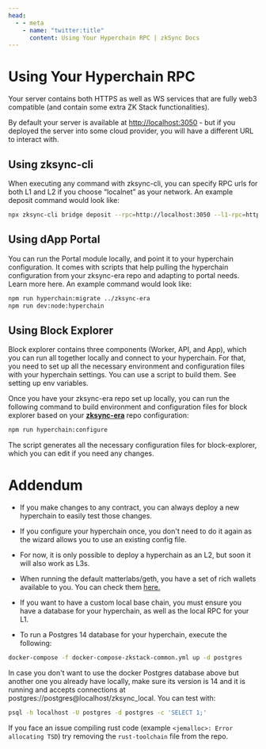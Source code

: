 ```yaml
---
head:
  - - meta
    - name: "twitter:title"
      content: Using Your Hyperchain RPC | zkSync Docs
---
```


# Using Your Hyperchain RPC

Your server contains both HTTPS as well as WS services that are fully web3 compatible (and contain some extra ZK Stack functionalities).

By default your server is available at <http://localhost:3050> - but if you deployed the server into some cloud provider, you will have a different URL to interact with.

## Using zksync-cli

When executing any command with zksync-cli, you can specify RPC urls for both L1 and L2 if you choose “localnet” as your network. An example deposit command would look like:

```bash
npx zksync-cli bridge deposit --rpc=http://localhost:3050 --l1-rpc=http://localhost:8545 --zeek
```

## Using dApp Portal

You can run the Portal module locally, and point it to your hyperchain configuration. It comes with scripts that help pulling the hyperchain configuration from your zksync-era repo and adapting to portal needs. Learn more here. An example command would look like:

```bash
npm run hyperchain:migrate ../zksync-era
npm run dev:node:hyperchain
```

## Using Block Explorer

Block explorer contains three components (Worker, API, and App), which you can run all together locally and connect to your hyperchain. For that, you need to set up all the necessary environment and configuration files with your hyperchain settings. You can use a script to build them. See setting up env variables.

Once you have your zksync-era repo set up locally, you can run the following command to build environment and configuration files for block explorer based on your **[zksync-era](https://github.com/matter-labs/zksync-era)** repo configuration:

```bash
npm run hyperchain:configure
```

The script generates all the necessary configuration files for block-explorer, which you can edit if you need any changes.

# Addendum

- If you make changes to any contract, you can always deploy a new hyperchain to easily test those changes.

- If you configure your hyperchain once, you don't need to do it again as the wizard allows you to use an existing config file.

- For now, it is only possible to deploy a hyperchain as an L2, but soon it will also work as L3s.

- When running the default matterlabs/geth, you have a set of rich wallets available to you. You can check them [here.](https://github.com/matter-labs/local-setup/blob/main/rich-wallets.json)

- If you want to have a custom local base chain, you must ensure you have a database for your hyperchain, as well as the local RPC for your L1.

- To run a Postgres 14 database for your hyperchain, execute the following:

```bash
docker-compose -f docker-compose-zkstack-common.yml up -d postgres
```

In case you don't want to use the docker Postgres database above but another one you already have locally, make sure its version is 14 and it is running and accepts connections at postgres://postgres@localhost/zksync_local. You can test with:

```bash
psql -h localhost -U postgres -d postgres -c 'SELECT 1;'
```

If you face an issue compiling rust code (example `<jemalloc>: Error allocating TSD`) try removing the `rust-toolchain` file from the repo.
